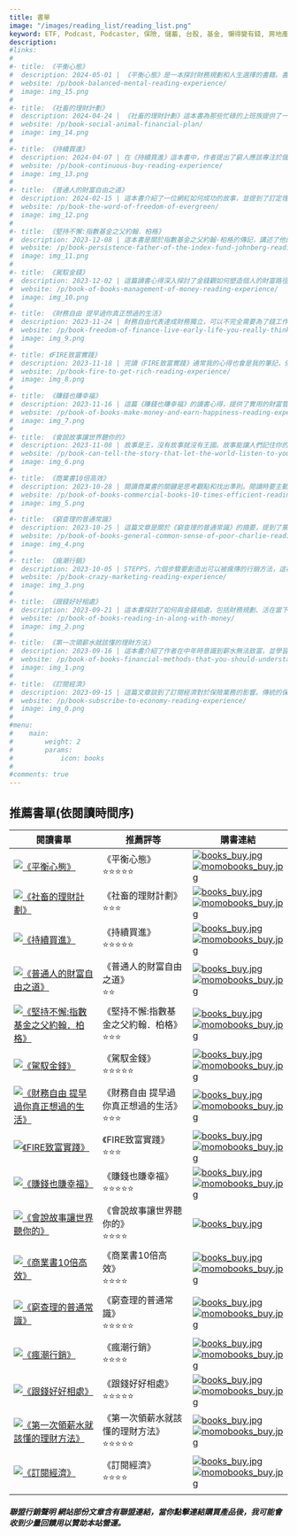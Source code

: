 ```yaml
---
title: 書單
image: "/images/reading_list/reading_list.png"
keyword: ETF, Podcast, Podcaster, 保險, 儲蓄, 台股, 基金, 懶得變有錢, 房地產, 投資理財, 支出, 收入, 理財規劃, 瑪斯理財兩三事, 稅務, 總體經濟, 美股, 職涯心得, 股利收入, 複委託, 記帳, 讀書心得, 財務規劃, 財商, 貸款, 資產配置, 退休規劃, 開源節流
description: 
#links:
#
#- title: 《平衡心態》
#  description: 2024-05-01 | 《平衡心態》是一本探討財務規劃和人生選擇的書籍。書中提到了魚與熊掌兼得的概念，以及成功生活的四個元素：足夠的金錢、穩固的關係、健康的身心狀態和有目標的生活。書中也強調了金錢的重要性，並提倡平衡的選擇。最後，書中引用了一句名言，提醒人們不要活在別人的期望下，而是過自己想要的人生。
#  website: /p/book-balanced-mental-reading-experience/
#  image: img_15.png
#
#- title: 《社畜的理財計劃》
#  description: 2024-04-24 | 《社畜的理財計劃》這本書為那些忙碌的上班族提供了一套實用的理財方法，幫助他們打破貧窮的死循環，實現財務自由。這本書透過詳細的章節內容，涵蓋了從識別壞習慣到制定有效的財務計畫，再到夫妻共同理財的全面指導。以下是我對這本書的讀書心得，並希望能為正在尋找理財方法的你提供一些啟發。
#  website: /p/book-social-animal-financial-plan/
#  image: img_14.png
#
#- title: 《持續買進》
#  description: 2024-04-07 | 在《持續買進》這本書中，作者提出了窮人應該專注於儲蓄，而富人則應該集中精力於投資的觀點。理解自己的財務階段，投資於自我提升，經營未來如同經營業務，以及長期視角都是重要的財務規劃原則。這本書不僅是一本關於金錢管理的書籍，更是一本關於如何智慧地生活，建立堅實財務基礎的指南。
#  website: /p/book-continuous-buy-reading-experience/
#  image: img_13.png
#
#- title: 《普通人的財富自由之道》
#  description: 2024-02-15 | 這本書介紹了一位網紅如何成功的故事，並提到了訂定理想、找到優勢、創造化身、選擇平臺和尋找導師等步驟。書中強調創業技巧而非財務規劃，並提到財富自由和被動收入是紅了之後所創造的流量收益。推薦給對創業有興趣的人閱讀。
#  website: /p/book-the-word-of-freedom-of-evergreen/
#  image: img_12.png
#
#- title: 《堅持不懈:指數基金之父約翰．柏格》
#  description: 2023-12-08 | 這本書是關於指數基金之父約翰·柏格的傳記，講述了他的人生故事和創立先鋒基金的理念。柏格堅持為投資者謀福利，提倡長期、低成本、分散的投資理念，並強調人品比頭銜更重要。這本書展示了一個平凡人如何改變世界的故事。
#  website: /p/book-persistence-father-of-the-index-fund-johnberg-reading-experience/
#  image: img_11.png
#
#- title: 《駕馭金錢》
#  description: 2023-12-02 | 這篇讀書心得深入探討了金錢觀如何塑造個人的財富路徑，透過比較貧窮與富裕的金錢觀念，作者揭示了思維方式對於財務狀況的深遠影響。文章進一步討論了避免四大行為障礙—責備、抱怨、防衛和找藉口，這些都是追求財富時的主要阻礙。透過實用的財富創造公式和行動指南，讀者被引導思考如何透過實現個人願景、價值觀和關鍵成果領域來有效創造和管理財富。此外，文章也提供了具體的練習和策略，幫助讀者學習如何將金錢有效利用，實現財務自由和生活的最大價值。
#  website: /p/book-of-books-management-of-money-reading-experience/
#  image: img_10.png
#
#- title: 《財務自由 提早過你真正想過的生活》
#  description: 2023-11-24 | 財務自由代表達成財務獨立，可以不完全需要為了錢工作，可以為了理想或是興趣找事情做。但你得先知道那是多少錢！你的生活方式越貴，你的花費越高，需要的錢也就越多，這代表你可能需要工作的更久！需求和欲望不一樣。很多人花了很多錢買不需要的東西，目的只是為了向他討厭的人炫耀。
#  website: /p/book-freedom-of-finance-live-early-life-you-really-thinking-reading-experience/
#  image: img_9.png
#
#- title: 《FIRE致富實踐》
#  description: 2023-11-18 | 完讀《FIRE致富實踐》通常我的心得也會是我的筆記，但筆記會是我自己反芻的內容，所以如果覺得內文太長你有以下幾個選擇：1. 選擇看有標記、粗體、表格的上下文2. 快速的看完段落。3. 直接看結論。然後直接買一本書給自己讀。
#  website: /p/book-fire-to-get-rich-reading-experience/
#  image: img_8.png
#
#- title: 《賺錢也賺幸福》
#  description: 2023-11-16 | 這篇《賺錢也賺幸福》的讀書心得，提供了實用的財富管理和生活享受建議。內容涵蓋從賺錢、存錢、投資到享受生活的四個關鍵步驟。書中透過真實故事和專家見解，揭示了錢和幸福之間的關係，強調金錢確實可以帶來快樂。書中還介紹了如何有效管理時間、創建個人財務計劃，並提供了實際的財務規劃工具，如72法則和80/20法則。作者還探討了人生的大石頭理論，鼓勵讀者專注於最重要的事情。此外，書中還涉及如何避免財務騙局，以及如何保持財務自由和身心活躍。這本書是為那些尋求財務自由和更豐富生活的讀者而寫的。
#  website: /p/book-of-books-make-money-and-earn-happiness-reading-experience/
#  image: img_7.png
#
#- title: 《會說故事讓世界聽你的》
#  description: 2023-11-08 | 故事是王，沒有故事就沒有王國。故事能讓人們記住你的品牌，而沒有故事則容易被遺忘。故事是最好的武器，在記憶的爭奪戰中能吸引人們的注意力。故事可以是商品的核心，它能創造利潤並成為企業的救命繩。故事來自於人，講故事就是在閱讀人生。要擁有故事，就要關心人，保持謙卑和警醒。故事是最好的武器，它能改變世界。創造不一樣的觀點，讓世界被你改變。故事要有概念、idea和素材，讓人想跟著你走進去。創造讓人有感覺的故事，滿足心理需求。先催眠自己，才能催眠別人。要有自律才能自由。創意的房間很大，要相信自己的想法。運動可以幫助提案，強壯的身體支撐強壯的腦袋。停止抱怨，有空出來的腦袋才能改變世界。故事是人說的，所以要先活得像個人，才能說出人話。
#  website: /p/book-can-tell-the-story-that-let-the-world-listen-to-you-reading-experience/
#  image: img_6.png
#
#- title: 《商業書10倍高效》
#  description: 2023-10-28 | 閱讀商業書的關鍵是思考觀點和找出準則。閱讀時要主動思考、多角度思考，並將所學應用於實際情境。此外，連續閱讀同一主題的書籍可以提高記憶力。閱讀書籍中的觀點可以擴展思維，找到適合自己的準則，並應用於工作和生活中。此外，艾浩賓斯遺忘曲線顯示，閱讀後的記憶會隨著時間流逝而減少，因此重複閱讀同一主題的書籍可以提高記憶保留率。總之，閱讀商業書需要思考觀點、找出準則，並將所學應用於實際情境中。
#  website: /p/book-of-books-commercial-books-10-times-efficient-reading-experience/
#  image: img_5.png
#
#- title: 《窮查理的普通常識》
#  description: 2023-10-25 | 這篇文章是關於《窮查理的普通常識》的摘要，提到了蒙格的投資原則和能力圈理論。文章強調了接受複雜事實、建立自己的決策模式、獨立思考能力以及投資原則的重要性。此外，還提到了謙虛、耐心、準備和改變等方面的建議。最後，文章分享了一些關於懶得變有錢的觀察和心得。
#  website: /p/book-of-books-general-common-sense-of-poor-charlie-reading-experience/
#  image: img_4.png
#
#- title: 《瘋潮行銷》
#  description: 2023-10-05 | STEPPS，六個步驟要創造出可以被瘋傳的行銷方法，這裡讀完跟大家簡單分享，我不是一個單純的理財部落客，什麼書我都會讀，讀完了分享出來如果對你有幫助，也希望你可以給我一些回饋。
#  website: /p/book-crazy-marketing-reading-experience/
#  image: img_3.png
#
#- title: 《跟錢好好相處》
#  description: 2023-09-21 | 這本書探討了如何與金錢相處，包括財務規劃、活在當下、建立預算、改變思維和行為、記帳、省錢、最大化收入、投資自己以及獨立努力。書中提到了一些重要觀點，但也需要批判思考。總結來說，好好了解自己、認識金錢、投資自己，並避免盲目追求金錢。
#  website: /p/book-of-books-reading-in-along-with-money/
#  image: img_2.png
#
#- title: 《第一次領薪水就該懂的理財方法》
#  description: 2023-09-16 | 這本書介紹了作者在中年時意識到薪水無法致富，並學習投資和財務管理的理財方法。作者提到了建立預算、存錢、投資和設立財務目標的重要性。他還分享了15年的投資經驗和提供了免費的Excel試算表。總結來說，這本書提供了實用的理財建議，幫助讀者在財務上更加穩健。
#  website: /p/book-of-books-financial-methods-that-you-should-understand-for-the-first-time-you-receive-salary-reading-experience/
#  image: img_1.png
#
#- title: 《訂閱經濟》
#  description: 2023-09-15 | 這篇文章談到了訂閱經濟對於保險業務的影響。傳統的保險業務需要打破框架，提供全新的服務，因為客戶需要的不再只是保單，而是一個訂閱式的服務。文章強調了建立信任和提供升級服務的重要性，並提出了利用訂閱經濟的銷售策略，如降低流失率、向上銷售和交叉銷售等。最後，文章呼籲業務員不要只關注保單的銷售，而是讓客戶感覺像是訂閱服務，並提供不斷更新的價值。
#  website: /p/book-subscribe-to-economy-reading-experience/
#  image: img_0.png
#
#menu: 
#    main: 
#        weight: 2
#        params:
#            icon: books
#
#comments: true
---
```


## 推薦書單(依閱讀時間序)
| 閱讀書單 | 推薦評等 | 購書連結 |
|-|-|-|
| [![《平衡心態》](/images/reading_list/img_15.png)](/blog/book-balanced-mental-reading-experience/) | 《平衡心態》<br/>⭐⭐⭐⭐⭐ | [![books_buy.jpg](/images/reading_list/books_buy.jpg)](https://www.books.com.tw/exep/assp.php/shamangels/products/0010950295?utm_source=shamangels&utm_medium=ap-books&utm_content=recommend&utm_campaign=ap-202406)<br/> [![momobooks_buy.jpg](/images/reading_list/momobooks_buy.jpg)](https://www.momoshop.com.tw/goods/GoodsDetail.jsp?i_code=11062008&Area=search&oid=1_1&cid=index&kw=%E5%B9%B3%E8%A1%A1%E5%BF%83%E6%85%8B&memid=6000021729&cid=apuad&oid=1&osm=league) |
| [![《社畜的理財計劃》](/images/reading_list/img_14.png)](/blog/book-social-animal-financial-plan/) | 《社畜的理財計劃》<br/>⭐⭐⭐ | [![books_buy.jpg](/images/reading_list/books_buy.jpg)](https://www.books.com.tw/exep/assp.php/shamangels/products/0010918698?utm_source=shamangels&utm_medium=ap-books&utm_content=recommend&utm_campaign=ap-202406)<br/> [![momobooks_buy.jpg](/images/reading_list/momobooks_buy.jpg)](https://www.momoshop.com.tw/goods/GoodsDetail.jsp?i_code=9880572&Area=search&oid=1_1&cid=index&kw=%E7%A4%BE%E7%95%9C%E7%9A%84%E7%90%86%E8%B2%A1%E8%A8%88%E5%8A%83&memid=6000021729&cid=apuad&oid=1&osm=league) |
| [![《持續買進》](/images/reading_list/img_13.png)](/blog/book-continuous-buy-reading-experience/) | 《持續買進》<br/>⭐⭐⭐⭐⭐ | [![books_buy.jpg](/images/reading_list/books_buy.jpg)](https://www.books.com.tw/exep/assp.php/shamangels/products/0010957881?utm_source=shamangels&utm_medium=ap-books&utm_content=recommend&utm_campaign=ap-202406)<br/> [![momobooks_buy.jpg](/images/reading_list/momobooks_buy.jpg)](https://www.momoshop.com.tw/goods/GoodsDetail.jsp?i_code=11398962&Area=search&oid=1_1&cid=index&kw=%E6%8C%81%E7%BA%8C%E8%B2%B7%E9%80%B2&memid=6000021729&cid=apuad&oid=1&osm=league) |
| [![《普通人的財富自由之道》](/images/reading_list/img_12.png)](/blog/book-the-word-of-freedom-of-evergreen/) | 《普通人的財富自由之道》<br/>⭐⭐ | [![books_buy.jpg](/images/reading_list/books_buy.jpg)](https://www.books.com.tw/exep/assp.php/shamangels/products/0010914697?utm_source=shamangels&utm_medium=ap-books&utm_content=recommend&utm_campaign=ap-202406)<br/> [![momobooks_buy.jpg](/images/reading_list/momobooks_buy.jpg)](https://www.momoshop.com.tw/goods/GoodsDetail.jsp?i_code=9748520&Area=search&oid=1_1&cid=index&kw=%E6%99%AE%E9%80%9A%E4%BA%BA%E7%9A%84%E8%B2%A1%E5%AF%8C%E8%87%AA%E7%94%B1%E4%B9%8B%E9%81%93&memid=6000021729&cid=apuad&oid=1&osm=league) |
| [![《堅持不懈:指數基金之父約翰．柏格》](/images/reading_list/img_11.png)](/blog/book-persistence-father-of-the-index-fund-johnberg-reading-experience/) | 《堅持不懈:指數基金之父約翰．柏格》<br/>⭐⭐⭐ | [![books_buy.jpg](/images/reading_list/books_buy.jpg)](https://www.books.com.tw/exep/assp.php/shamangels/products/0010823259?utm_source=shamangels&utm_medium=ap-books&utm_content=recommend&utm_campaign=ap-202406)<br/> [![momobooks_buy.jpg](/images/reading_list/momobooks_buy.jpg)](https://www.momoshop.com.tw/goods/GoodsDetail.jsp?i_code=9271410&Area=search&oid=1_1&cid=index&kw=%E5%A0%85%E6%8C%81%E4%B8%8D%E6%87%88%3A%E6%8C%87%E6%95%B8%E5%9F%BA%E9%87%91%E4%B9%8B%E7%88%B6%E7%B4%84%E7%BF%B0%EF%BC%8E%E6%9F%8F%E6%A0%BC&memid=6000021729&cid=apuad&oid=1&osm=league) |
| [![《駕馭金錢》](/images/reading_list/img_10.png)](/blog/book-of-books-management-of-money-reading-experience/) | 《駕馭金錢》<br/>⭐⭐⭐⭐⭐ | [![books_buy.jpg](/images/reading_list/books_buy.jpg)](https://www.books.com.tw/exep/assp.php/shamangels/products/0010823445?utm_source=shamangels&utm_medium=ap-books&utm_content=recommend&utm_campaign=ap-202406)<br/> [![momobooks_buy.jpg](/images/reading_list/momobooks_buy.jpg)](https://www.momoshop.com.tw/goods/GoodsDetail.jsp?i_code=12360259&Area=search&oid=1_1&cid=index&kw=%E9%A7%95%E9%A6%AD%E9%87%91%E9%8C%A2&memid=6000021729&cid=apuad&oid=1&osm=league) |
| [![《財務自由 提早過你真正想過的生活》](/images/reading_list/img_9.png)](/blog/book-freedom-of-finance-live-early-life-you-really-thinking-reading-experience/) | 《財務自由 提早過你真正想過的生活》<br/>⭐⭐⭐ | [![books_buy.jpg](/images/reading_list/books_buy.jpg)](https://www.books.com.tw/exep/assp.php/shamangels/products/0010849695?utm_source=shamangels&utm_medium=ap-books&utm_content=recommend&utm_campaign=ap-202406)<br/> [![momobooks_buy.jpg](/images/reading_list/momobooks_buy.jpg)](https://www.momoshop.com.tw/goods/GoodsDetail.jsp?i_code=8563268&Area=search&oid=1_1&cid=index&kw=%E8%B2%A1%E5%8B%99%E8%87%AA%E7%94%B1%20%E6%8F%90%E6%97%A9%E9%81%8E%E4%BD%A0%E7%9C%9F%E6%AD%A3%E6%83%B3%E9%81%8E%E7%9A%84%E7%94%9F%E6%B4%BB&memid=6000021729&cid=apuad&oid=1&osm=league) |
| [![《FIRE致富實踐》](/images/reading_list/img_8.png)](/blog/book-fire-to-get-rich-reading-experience/) | 《FIRE致富實踐》<br/>⭐⭐⭐ | [![books_buy.jpg](/images/reading_list/books_buy.jpg)](https://www.books.com.tw/exep/assp.php/shamangels/products/0010938897?utm_source=shamangels&utm_medium=ap-books&utm_content=recommend&utm_campaign=ap-202406)<br/> [![momobooks_buy.jpg](/images/reading_list/momobooks_buy.jpg)](https://www.momoshop.com.tw/goods/GoodsDetail.jsp?i_code=10646848&Area=search&oid=1_2&cid=index&kw=FIRE%E8%87%B4%E5%AF%8C%E5%AF%A6%E8%B8%90&memid=6000021729&cid=apuad&oid=1&osm=league) |
| [![《賺錢也賺幸福》](/images/reading_list/img_7.png)](/blog/book-of-books-make-money-and-earn-happiness-reading-experience/) | 《賺錢也賺幸福》<br/>⭐⭐⭐⭐⭐ | [![books_buy.jpg](/images/reading_list/books_buy.jpg)](https://www.books.com.tw/exep/assp.php/shamangels/products/0010991526?utm_source=shamangels&utm_medium=ap-books&utm_content=recommend&utm_campaign=ap-202406)<br/> [![momobooks_buy.jpg](/images/reading_list/momobooks_buy.jpg)](https://www.momoshop.com.tw/goods/GoodsDetail.jsp?i_code=12903375&Area=search&oid=1_3&cid=index&kw=%E8%B3%BA%E9%8C%A2%E4%B9%9F%E8%B3%BA%E5%B9%B8%E7%A6%8F&memid=6000021729&cid=apuad&oid=1&osm=league) |
| [![《會說故事讓世界聽你的》](/images/reading_list/img_6.png)](/blog/book-can-tell-the-story-that-let-the-world-listen-to-you-reading-experience/) | 《會說故事讓世界聽你的》<br/>⭐⭐⭐⭐ | [![books_buy.jpg](/images/reading_list/books_buy.jpg)](https://www.books.com.tw/exep/assp.php/shamangels/products/0010632833?utm_source=shamangels&utm_medium=ap-books&utm_content=recommend&utm_campaign=ap-202406)<br/> |
| [![《商業書10倍高效》](/images/reading_list/img_5.png)](/blog/book-of-books-commercial-books-10-times-efficient-reading-experience/) | 《商業書10倍高效》<br/>⭐⭐⭐⭐ | [![books_buy.jpg](/images/reading_list/books_buy.jpg)](https://www.books.com.tw/exep/assp.php/shamangels/products/0010965241?utm_source=shamangels&utm_medium=ap-books&utm_content=recommend&utm_campaign=ap-202406)<br/> [![momobooks_buy.jpg](/images/reading_list/momobooks_buy.jpg)](https://www.momoshop.com.tw/goods/GoodsDetail.jsp?i_code=10323246&Area=search&oid=1_1&cid=index&kw=%E5%95%86%E6%A5%AD%E6%9B%B810%E5%80%8D%E9%AB%98%E6%95%88&memid=6000021729&cid=apuad&oid=1&osm=league) |
| [![《窮查理的普通常識》](/images/reading_list/img_4.png)](/blog/book-of-books-general-common-sense-of-poor-charlie-reading-experience/) | 《窮查理的普通常識》<br/>⭐⭐⭐⭐⭐ | [![books_buy.jpg](/images/reading_list/books_buy.jpg)](https://www.books.com.tw/exep/assp.php/shamangels/products/0010987406?utm_source=shamangels&utm_medium=ap-books&utm_content=recommend&utm_campaign=ap-202406)<br/> [![momobooks_buy.jpg](/images/reading_list/momobooks_buy.jpg)](https://www.momoshop.com.tw/goods/GoodsDetail.jsp?i_code=12757978&Area=search&oid=1_1&cid=index&kw=%E7%AA%AE%E6%9F%A5%E7%90%86%E7%9A%84%E6%99%AE%E9%80%9A%E5%B8%B8%E8%AD%98&memid=6000021729&cid=apuad&oid=1&osm=league) |
| [![《瘋潮行銷》](/images/reading_list/img_3.png)](/blog/book-crazy-marketing-reading-experience/) | 《瘋潮行銷》<br/>⭐⭐⭐⭐ | [![books_buy.jpg](/images/reading_list/books_buy.jpg)](https://www.books.com.tw/exep/assp.php/shamangels/products/0010916439?utm_source=shamangels&utm_medium=ap-books&utm_content=recommend&utm_campaign=ap-202406)<br/> [![momobooks_buy.jpg](/images/reading_list/momobooks_buy.jpg)](https://www.momoshop.com.tw/goods/GoodsDetail.jsp?i_code=8948985&Area=search&oid=1_1&cid=index&kw=%E7%98%8B%E6%BD%AE%E8%A1%8C%E9%8A%B7&memid=6000021729&cid=apuad&oid=1&osm=league) |
| [![《跟錢好好相處》](/images/reading_list/img_2.png)](/blog/book-of-books-reading-in-along-with-money/) |《跟錢好好相處》<br/>⭐⭐⭐⭐⭐ | [![books_buy.jpg](/images/reading_list/books_buy.jpg)](https://www.books.com.tw/exep/assp.php/shamangels/products/0010963721?utm_source=shamangels&utm_medium=ap-books&utm_content=recommend&utm_campaign=ap-202406)<br/> [![momobooks_buy.jpg](/images/reading_list/momobooks_buy.jpg)](https://www.momoshop.com.tw/goods/GoodsDetail.jsp?i_code=11652919&Area=search&oid=1_1&cid=index&kw=%E8%B7%9F%E9%8C%A2%E5%A5%BD%E5%A5%BD%E7%9B%B8%E8%99%95&memid=6000021729&cid=apuad&oid=1&osm=league) |
| [![《第一次領薪水就該懂的理財方法》](/images/reading_list/img_1.png)](/blog/book-of-books-financial-methods-that-you-should-understand-for-the-first-time-you-receive-salary-reading-experience/) | 《第一次領薪水就該懂的理財方法》<br/>⭐⭐⭐⭐⭐ | [![books_buy.jpg](/images/reading_list/books_buy.jpg)](https://www.books.com.tw/exep/assp.php/shamangels/products/E050028578?utm_source=shamangels&utm_medium=ap-books&utm_content=recommend&utm_campaign=ap-202406)<br/> [![momobooks_buy.jpg](/images/reading_list/momobooks_buy.jpg)](https://www.momoshop.com.tw/goods/GoodsDetail.jsp?i_code=9251909&Area=search&oid=1_1&cid=index&kw=%E7%AC%AC%E4%B8%80%E6%AC%A1%E9%A0%98%E8%96%AA%E6%B0%B4%E5%B0%B1%E8%A9%B2%E6%87%82%E7%9A%84%E7%90%86%E8%B2%A1%E6%96%B9%E6%B3%95&memid=6000021729&cid=apuad&oid=1&osm=league) |
| [![《訂閱經濟》](/images/reading_list/img_0.png)](/blog/book-subscribe-to-economy-reading-experience/) | 《訂閱經濟》<br/>⭐⭐⭐️⭐ |  [![books_buy.jpg](/images/reading_list/books_buy.jpg)](https://www.books.com.tw/exep/assp.php/shamangels/products/0010900225?utm_source=shamangels&utm_medium=ap-books&utm_content=recommend&utm_campaign=ap-202406)<br/> [![momobooks_buy.jpg](/images/reading_list/momobooks_buy.jpg)](https://www.momoshop.com.tw/goods/GoodsDetail.jsp?i_code=8614079&Area=search&oid=1_1&cid=index&kw=%E8%A8%82%E9%96%B1%E7%B6%93%E6%BF%9F&memid=6000021729&cid=apuad&oid=1&osm=league) |
||||



##### 聯盟行銷聲明 網站部份文章含有聯盟連結，當你點擊連結購買產品後，我可能會收到少量回饋用以贊助本站營運。
